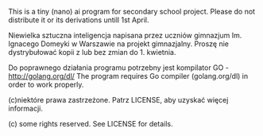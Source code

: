 This is a tiny (nano) ai program for secondary school project. 
Please do not distribute it or its derivations untill 1st April.

Niewielka sztuczna inteligencja napisana przez uczniów gimnazjum
 Im. Ignacego Domeyki w Warszawie na projekt gimnazjalny.
 Proszę nie dystrybułować kopii z lub bez zmian do 1. kwietnia.

Do poprawnego działania programu potrzebny jest kompilator GO - http://golang.org/dl/
The program requires Go compiler (golang.org/dl) in order to work properly.

(c)niektóre prawa zastrzeżone.
Patrz LICENSE, aby uzyskać więcej informacji.

(c) some rights reserved.
See LICENSE for details.


